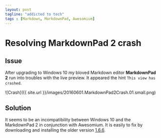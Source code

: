 ```yaml
---
layout: post
tagline: "addicted to tech"
tags : [Markdown, MarkdownPad, Awesomium]
---
```


# Resolving MarkdownPad 2 crash

## Issue

After upgrading to Windows 10 my bloved Markdown editor **MarkdownPad 2** run into troubles with the live preview. It appeared the hint ```This view has crashed```.

![Crash]({{ site.url }}/images/20160601.MarkdownPad2Crash.01.small.png)

## Solution

It seems to be an incompatibility between Windows 10 and the MarkdownPad 2 in conjunction with Awesomium. It is easily to fix by downloading and installing the older version [1.6.6](http://www.awesomium.com/downloads/awesomium_v1.6.6_sdk_win.exe).

